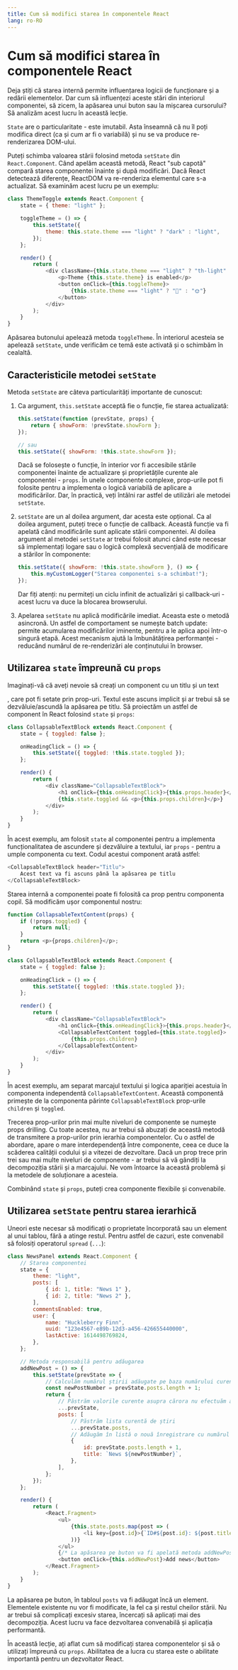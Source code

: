 ```yaml
---
title: Cum să modifici starea în componentele React
lang: ro-RO
---
```


# Cum să modifici starea în componentele React

Deja știți că starea internă permite influențarea logicii de funcționare și a redării elementelor. Dar cum să influențezi aceste stări din interiorul componentei, să zicem, la apăsarea unui buton sau la mișcarea cursorului? Să analizăm acest lucru în această lecție.

`State` are o particularitate - este imutabil. Asta înseamnă că nu îl poți modifica direct (ca și cum ar fi o variabilă) și nu se va produce re-renderizarea DOM-ului.

Puteți schimba valoarea stării folosind metoda `setState` din `React.Component`. Când apelăm această metodă, React "sub capotă" compară starea componentei înainte și după modificări. Dacă React detectează diferențe, ReactDOM va re-renderiza elementul care s-a actualizat. Să examinăm acest lucru pe un exemplu:

```javascript
class ThemeToggle extends React.Component {
	state = { theme: "light" };

	toggleTheme = () => {
		this.setState({
			theme: this.state.theme === "light" ? "dark" : "light",
		});
	};

	render() {
		return (
			<div className={this.state.theme === "light" ? "th-light" : "th-dark"}>
				<p>Theme {this.state.theme} is enabled</p>
				<button onClick={this.toggleTheme}>
					{this.state.theme === "light" ? "🌚" : "🌞"}
				</button>
			</div>
		);
	}
}
```

Apăsarea butonului apelează metoda `toggleTheme`. În interiorul acesteia se apelează `setState`, unde verificăm ce temă este activată și o schimbăm în cealaltă.

## Caracteristicile metodei `setState`

Metoda `setState` are câteva particularități importante de cunoscut:

1.  Ca argument, `this.setState` acceptă fie o funcție, fie starea actualizată:

    ```javascript
    this.setState(function (prevState, props) {
    	return { showForm: !prevState.showForm };
    });

    // sau
    this.setState({ showForm: !this.state.showForm });
    ```

    Dacă se folosește o funcție, în interior vor fi accesibile stările componentei înainte de actualizare și proprietățile curente ale componentei - `props`. În unele componente complexe, prop-urile pot fi folosite pentru a implementa o logică variabilă de aplicare a modificărilor. Dar, în practică, veți întâlni rar astfel de utilizări ale metodei `setState`.

2.  `setState` are un al doilea argument, dar acesta este opțional. Ca al doilea argument, puteți trece o funcție de callback. Această funcție va fi apelată când modificările sunt aplicate stării componentei. Al doilea argument al metodei `setState` ar trebui folosit atunci când este necesar să implementați logare sau o logică complexă secvențială de modificare a stărilor în componente:

    ```javascript
    this.setState({ showForm: !this.state.showForm }, () => {
    	this.myCustomLogger("Starea componentei s-a schimbat!");
    });
    ```

    Dar fiți atenți: nu permiteți un ciclu infinit de actualizări și callback-uri - acest lucru va duce la blocarea browserului.

3.  Apelarea `setState` nu aplică modificările imediat. Aceasta este o metodă asincronă. Un astfel de comportament se numește batch update: permite acumularea modificărilor iminente, pentru a le aplica apoi într-o singură etapă. Acest mecanism ajută la îmbunătățirea performanței - reducând numărul de re-renderizări ale conținutului în browser.

## Utilizarea `state` împreună cu `props`

Imaginați-vă că aveți nevoie să creați un component cu un titlu și un text

, care pot fi setate prin prop-uri. Textul este ascuns implicit și ar trebui să se dezvăluie/ascundă la apăsarea pe titlu. Să proiectăm un astfel de component în React folosind `state` și `props`:

```javascript
class CollapsableTextBlock extends React.Component {
	state = { toggled: false };

	onHeadingClick = () => {
		this.setState({ toggled: !this.state.toggled });
	};

	render() {
		return (
			<div className="CollapsableTextBlock">
				<h1 onClick={this.onHeadingClick}>{this.props.header}</h1>
				{this.state.toggled && <p>{this.props.children}</p>}
			</div>
		);
	}
}
```

În acest exemplu, am folosit `state` al componentei pentru a implementa funcționalitatea de ascundere și dezvăluire a textului, iar `props` - pentru a umple componenta cu text. Codul acestui component arată astfel:

```javascript
<CollapsableTextBlock header="Titlu">
	Acest text va fi ascuns până la apăsarea pe titlu
</CollapsableTextBlock>
```

Starea internă a componentei poate fi folosită ca prop pentru componenta copil. Să modificăm ușor componentul nostru:

```javascript
function CollapsableTextContent(props) {
	if (!props.toggled) {
		return null;
	}
	return <p>{props.children}</p>;
}

class CollapsableTextBlock extends React.Component {
	state = { toggled: false };

	onHeadingClick = () => {
		this.setState({ toggled: !this.state.toggled });
	};

	render() {
		return (
			<div className="CollapsableTextBlock">
				<h1 onClick={this.onHeadingClick}>{this.props.header}</h1>
				<CollapsableTextContent toggled={this.state.toggled}>
					{this.props.children}
				</CollapsableTextContent>
			</div>
		);
	}
}
```

În acest exemplu, am separat marcajul textului și logica apariției acestuia în componenta independentă `CollapsableTextContent`. Această componentă primește de la componenta părinte `CollapsableTextBlock` prop-urile `children` și `toggled`.

Trecerea prop-urilor prin mai multe niveluri de componente se numește props drilling. Cu toate acestea, nu ar trebui să abuzați de această metodă de transmitere a prop-urilor prin ierarhia componentelor. Cu o astfel de abordare, apare o mare interdependență între componente, ceea ce duce la scăderea calității codului și a vitezei de dezvoltare. Dacă un prop trece prin trei sau mai multe niveluri de componente - ar trebui să vă gândiți la decompoziția stării și a marcajului. Ne vom întoarce la această problemă și la metodele de soluționare a acesteia.

Combinând `state` și `props`, puteți crea componente flexibile și convenabile.

## Utilizarea `setState` pentru starea ierarhică

Uneori este necesar să modificați o proprietate încorporată sau un element al unui tablou, fără a atinge restul. Pentru astfel de cazuri, este convenabil să folosiți operatorul `spread` (`...`):

```javascript
class NewsPanel extends React.Component {
	// Starea componentei
	state = {
		theme: "light",
		posts: [
			{ id: 1, title: "News 1" },
			{ id: 2, title: "News 2" },
		],
		commentsEnabled: true,
		user: {
			name: "Huckleberry Finn",
			uuid: "123e4567-e89b-12d3-a456-426655440000",
			lastActive: 1614498769824,
		},
	};

	// Metoda responsabilă pentru adăugarea
	addNewPost = () => {
		this.setState(prevState => {
			// Calculăm numărul știrii adăugate pe baza numărului curent de știri
			const newPostNumber = prevState.posts.length + 1;
			return {
				// Păstrăm valorile curente asupra cărora nu efectuăm acțiuni
				...prevState,
				posts: [
					// Păstrăm lista curentă de știri
					...prevState.posts,
					// Adăugăm în listă o nouă înregistrare cu numărul calculat
					{
						id: prevState.posts.length + 1,
						title: `News ${newPostNumber}`,
					},
				],
			};
		});
	};

	render() {
		return (
			<React.Fragment>
				<ul>
					{this.state.posts.map(post => (
						<li key={post.id}>{`ID#${post.id}: ${post.title}`}</li>
					))}
				</ul>
				{/* La apăsarea pe buton va fi apelată metoda addNewPost */}
				<button onClick={this.addNewPost}>Add news</button>
			</React.Fragment>
		);
	}
}
```

La apăsarea pe buton, în tabloul `posts` va fi adăugat încă un element. Elementele existente nu vor fi modificate, la fel ca și restul cheilor stării. Nu ar trebui să complicați excesiv starea, încercați să aplicați mai des decompoziția. Acest lucru va face dezvoltarea convenabilă și aplicația performantă.

În această lecție, ați aflat cum să modificați starea componentelor și să o utilizați împreună cu `props`. Abilitatea de a lucra cu starea este o abilitate importantă pentru un dezvoltator React.
